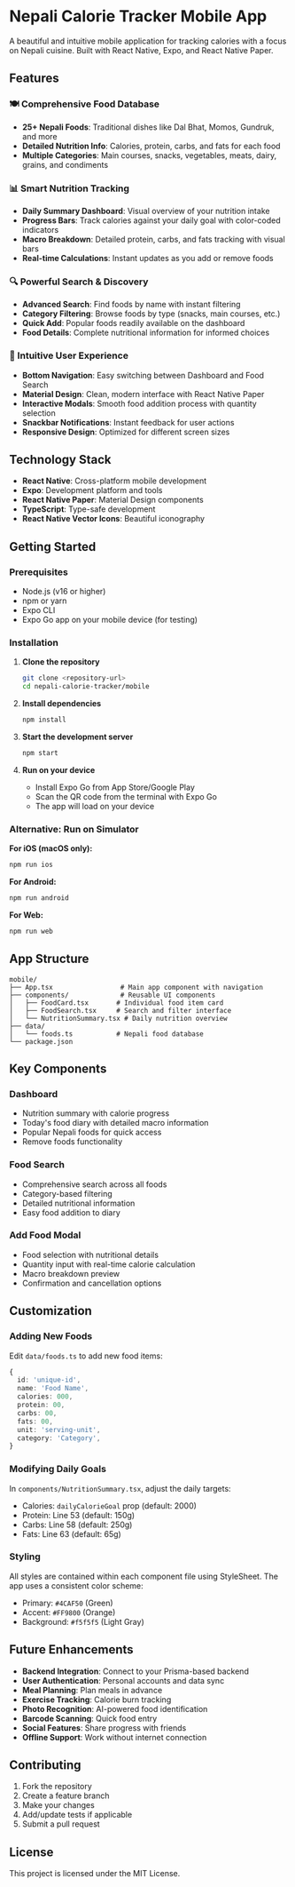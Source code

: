 # Nepali Calorie Tracker Mobile App

A beautiful and intuitive mobile application for tracking calories with a focus on Nepali cuisine. Built with React Native, Expo, and React Native Paper.

## Features

### 🍽️ Comprehensive Food Database

- **25+ Nepali Foods**: Traditional dishes like Dal Bhat, Momos, Gundruk, and more
- **Detailed Nutrition Info**: Calories, protein, carbs, and fats for each food
- **Multiple Categories**: Main courses, snacks, vegetables, meats, dairy, grains, and condiments

### 📊 Smart Nutrition Tracking

- **Daily Summary Dashboard**: Visual overview of your nutrition intake
- **Progress Bars**: Track calories against your daily goal with color-coded indicators
- **Macro Breakdown**: Detailed protein, carbs, and fats tracking with visual bars
- **Real-time Calculations**: Instant updates as you add or remove foods

### 🔍 Powerful Search & Discovery

- **Advanced Search**: Find foods by name with instant filtering
- **Category Filtering**: Browse foods by type (snacks, main courses, etc.)
- **Quick Add**: Popular foods readily available on the dashboard
- **Food Details**: Complete nutritional information for informed choices

### 📱 Intuitive User Experience

- **Bottom Navigation**: Easy switching between Dashboard and Food Search
- **Material Design**: Clean, modern interface with React Native Paper
- **Interactive Modals**: Smooth food addition process with quantity selection
- **Snackbar Notifications**: Instant feedback for user actions
- **Responsive Design**: Optimized for different screen sizes

## Technology Stack

- **React Native**: Cross-platform mobile development
- **Expo**: Development platform and tools
- **React Native Paper**: Material Design components
- **TypeScript**: Type-safe development
- **React Native Vector Icons**: Beautiful iconography

## Getting Started

### Prerequisites

- Node.js (v16 or higher)
- npm or yarn
- Expo CLI
- Expo Go app on your mobile device (for testing)

### Installation

1. **Clone the repository**

   ```bash
   git clone <repository-url>
   cd nepali-calorie-tracker/mobile
   ```

2. **Install dependencies**

   ```bash
   npm install
   ```

3. **Start the development server**

   ```bash
   npm start
   ```

4. **Run on your device**
   - Install Expo Go from App Store/Google Play
   - Scan the QR code from the terminal with Expo Go
   - The app will load on your device

### Alternative: Run on Simulator

**For iOS (macOS only):**

```bash
npm run ios
```

**For Android:**

```bash
npm run android
```

**For Web:**

```bash
npm run web
```

## App Structure

```
mobile/
├── App.tsx                 # Main app component with navigation
├── components/             # Reusable UI components
│   ├── FoodCard.tsx       # Individual food item card
│   ├── FoodSearch.tsx     # Search and filter interface
│   └── NutritionSummary.tsx # Daily nutrition overview
├── data/
│   └── foods.ts           # Nepali food database
└── package.json
```

## Key Components

### Dashboard

- Nutrition summary with calorie progress
- Today's food diary with detailed macro information
- Popular Nepali foods for quick access
- Remove foods functionality

### Food Search

- Comprehensive search across all foods
- Category-based filtering
- Detailed nutritional information
- Easy food addition to diary

### Add Food Modal

- Food selection with nutritional details
- Quantity input with real-time calorie calculation
- Macro breakdown preview
- Confirmation and cancellation options

## Customization

### Adding New Foods

Edit `data/foods.ts` to add new food items:

```typescript
{
  id: 'unique-id',
  name: 'Food Name',
  calories: 000,
  protein: 00,
  carbs: 00,
  fats: 00,
  unit: 'serving-unit',
  category: 'Category',
}
```

### Modifying Daily Goals

In `components/NutritionSummary.tsx`, adjust the daily targets:

- Calories: `dailyCalorieGoal` prop (default: 2000)
- Protein: Line 53 (default: 150g)
- Carbs: Line 58 (default: 250g)
- Fats: Line 63 (default: 65g)

### Styling

All styles are contained within each component file using StyleSheet. The app uses a consistent color scheme:

- Primary: `#4CAF50` (Green)
- Accent: `#FF9800` (Orange)
- Background: `#f5f5f5` (Light Gray)

## Future Enhancements

- **Backend Integration**: Connect to your Prisma-based backend
- **User Authentication**: Personal accounts and data sync
- **Meal Planning**: Plan meals in advance
- **Exercise Tracking**: Calorie burn tracking
- **Photo Recognition**: AI-powered food identification
- **Barcode Scanning**: Quick food entry
- **Social Features**: Share progress with friends
- **Offline Support**: Work without internet connection

## Contributing

1. Fork the repository
2. Create a feature branch
3. Make your changes
4. Add/update tests if applicable
5. Submit a pull request

## License

This project is licensed under the MIT License.
